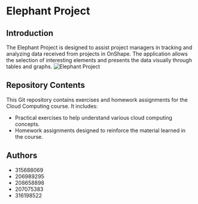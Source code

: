 # Elephant Project

## Introduction
The Elephant Project is designed to assist project managers in tracking and analyzing data received from projects in OnShape. The application allows the selection of interesting elements and presents the data visually through tables and graphs.
![Elephant Project]([https://github.com/RaedHadad/Elephant/Elephant-image.jpg](https://github.com/RaedHadad/Elephant/blob/main/Elephant-image.jpg))
## Repository Contents
This Git repository contains exercises and homework assignments for the Cloud Computing course. It includes:
- Practical exercises to help understand various cloud computing concepts.
- Homework assignments designed to reinforce the material learned in the course.

## Authors
- 315688069
- 206989295
- 208658898
- 207075383
- 316198522

